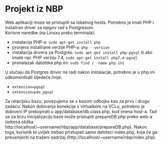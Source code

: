 # Projekt iz NBP

Web aplikaciji moze se pristupiti sa lokalnog hosta.
Potrebno je imati PHP i instaliran driver za njegov rad s Postgresom.\
Korisne naredbe (na Linuxu preko terminala):
- instalacija PHP-a: ```sudo apt-get install php```
- provjera instalirane verzije PHP-a: ```php --version```
- instalacija drivera za Postgres: ```sudo apt-get install php-pgsql``` ili ako imate npr. PHP verziju 7.4, ```sudo apt-get install php7.4-pgsql```
- pronalazak datoteke php.ini: ```sudo find / -name php.ini```

U slučaju da Postgres driver ne radi nakon instalacije, potrebno je u php.ini odkomentirati sljedeće linije:
 - ```extension=pgsql```
 - ```extension=pdo_pgsql```

Za relacijsku bazu, povezujemo se s bazom odbojka kao za prvu i drugu zadaću. Nakon dobivanja konekcije s virtualkom na VCLu, potrebno je dobiveni IP prekopirati u app/database/db.class.php, kod imena host-a.
Tad se za brzu inicijalizaciju baze može pristupiti prepareDB.php preko web-a (adresa oblika http://localhost/~username/nbp/app/database/prepareDB.php).
Nakon toga, korisnik bi uvijek trebao pristupati samo datoteci index.php, koja će ga preusmjeriti na traženi sadržaj (http://localhost/~username/nbp/index.php).
